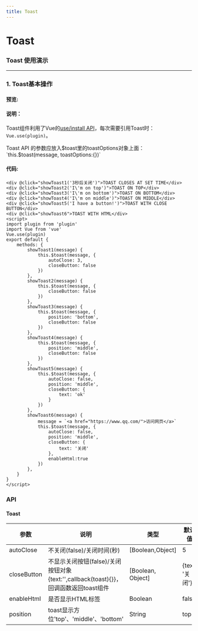 ```yaml
---
title: Toast
---
```



#  Toast

### Toast 使用演示
* * *
###    1. Toast基本操作
#### 预览:
<ClientOnly>
<toast-demo></toast-demo>
</ClientOnly>

#### 说明：
Toast组件利用了Vue的[use/install API](https://cn.vuejs.org/v2/api/#Vue-use)，每次需要引用Toast时：`Vue.use(plugin)`。

Toast API 的参数应放入$toast里的toastOptions对象上面：`this.$toast(message, toastOptions:{})`

#### 代码:
```vue
<div @click="showToast1('3秒后关闭')">TOAST CLOSES AT SET TIME</div>
<div @click="showToast2('I\'m on top')">TOAST ON TOP</div>
<div @click="showToast3('I\'m on bottom')">TOAST ON BOTTOM</div>
<div @click="showToast4('I\'m on middle')">TOAST ON MIDDLE</div>
<div @click="showToast5('I have a button!')">TOAST WITH CLOSE BUTTON</div>
<div @click="showToast6">TOAST WITH HTML</div>
<script>
import plugin from 'plugin'
import Vue from 'vue'
Vue.use(plugin)
export default {
    methods: {
        showToast1(message) {
            this.$toast(message, {
                autoClose: 3,
                closeButton: false
            })
        },
        showToast2(message) {
            this.$toast(message, {
                closeButton: false
            })
        },
        showToast3(message) {
            this.$toast(message, {
                position: 'bottom',
                closeButton: false
            })
        },
        showToast4(message) {
            this.$toast(message, {
                position: 'middle',
                closeButton: false
            })
        },
        showToast5(message) {
            this.$toast(message, {
                autoClose: false,
                position: 'middle',
                closeButton: {
                    text: 'ok'
                }
            })
        },
        showToast6(message) {
            message = `<a href="https://www.qq.com/">访问网页</a>`
            this.$toast(message, {
                autoClose: false,
                position: 'middle',
                closeButton: {
                    text: '关闭'
                },
                enableHtml:true
            })
        },
    }
}
</script>
```
### API
#### Toast
| 参数 | 说明 | 类型 | 默认值 |
| --- | --- | --- | --- |
| autoClose | 不关闭(false)/关闭时间(秒) | [Boolean,Object] | 5 |
| closeButton | 不显示关闭按钮(false)/关闭按钮对象{text:'',callback(toast){}}，回调函数返回toast组件 | [Boolean, Object]  | {text: '关闭'} |
| enableHtml | 是否显示HTML标签 | Boolean | false |
| position | toast显示方位'top'、'middle'、'bottom' | String | top |
